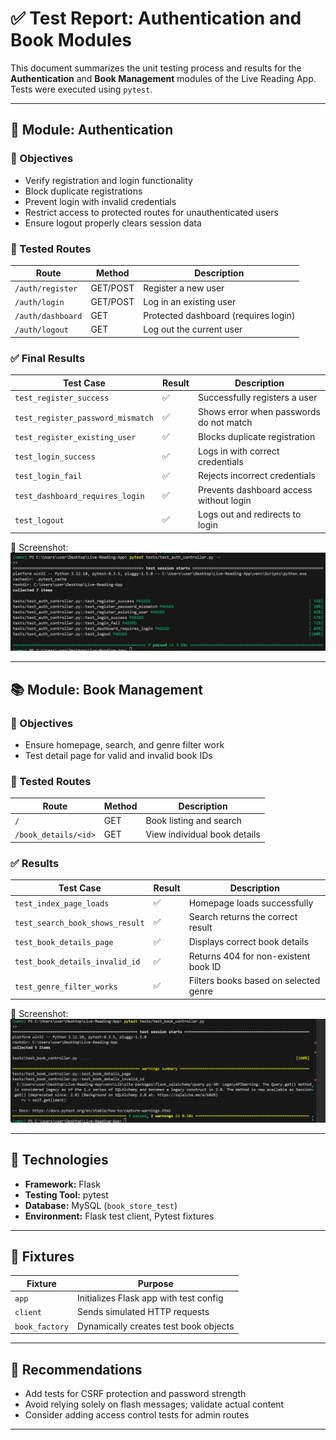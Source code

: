 # ✅ Test Report: Authentication and Book Modules

This document summarizes the unit testing process and results for the **Authentication** and **Book Management** modules of the Live Reading App. Tests were executed using `pytest`.

---

## 🔐 Module: Authentication

### 🎯 Objectives

- Verify registration and login functionality
- Block duplicate registrations
- Prevent login with invalid credentials
- Restrict access to protected routes for unauthenticated users
- Ensure logout properly clears session data

### 📍 Tested Routes

| Route              | Method    | Description                                |
|--------------------|-----------|--------------------------------------------|
| `/auth/register`   | GET/POST  | Register a new user                        |
| `/auth/login`      | GET/POST  | Log in an existing user                    |
| `/auth/dashboard`  | GET       | Protected dashboard (requires login)       |
| `/auth/logout`     | GET       | Log out the current user                   |

### ✅ Final Results

| Test Case                         | Result | Description                                        |
|-----------------------------------|--------|----------------------------------------------------|
| `test_register_success`           | ✅     | Successfully registers a user                     |
| `test_register_password_mismatch` | ✅     | Shows error when passwords do not match           |
| `test_register_existing_user`     | ✅     | Blocks duplicate registration                     |
| `test_login_success`              | ✅     | Logs in with correct credentials                  |
| `test_login_fail`                 | ✅     | Rejects incorrect credentials                     |
| `test_dashboard_requires_login`   | ✅     | Prevents dashboard access without login           |
| `test_logout`                     | ✅     | Logs out and redirects to login                   |

📸 Screenshot:  
![auth tests](./test_results/auth_result_2.png)

---

## 📚 Module: Book Management

### 🎯 Objectives

- Ensure homepage, search, and genre filter work
- Test detail page for valid and invalid book IDs

### 📍 Tested Routes

| Route                   | Method | Description                             |
|-------------------------|--------|-----------------------------------------|
| `/`                     | GET    | Book listing and search                 |
| `/book_details/<id>`    | GET    | View individual book details            |

### ✅ Results

| Test Case                      | Result | Description                                   |
|--------------------------------|--------|-----------------------------------------------|
| `test_index_page_loads`        | ✅     | Homepage loads successfully                   |
| `test_search_book_shows_result`| ✅     | Search returns the correct result             |
| `test_book_details_page`       | ✅     | Displays correct book details                 |
| `test_book_details_invalid_id` | ✅     | Returns 404 for non-existent book ID          |
| `test_genre_filter_works`      | ✅     | Filters books based on selected genre         |

📸 Screenshot:  
![book tests](./test_results/book_result.png)

---

## 🧪 Technologies

- **Framework:** Flask  
- **Testing Tool:** pytest  
- **Database:** MySQL (`book_store_test`)  
- **Environment:** Flask test client, Pytest fixtures

---

## 🧩 Fixtures

| Fixture        | Purpose                                     |
|----------------|---------------------------------------------|
| `app`          | Initializes Flask app with test config      |
| `client`       | Sends simulated HTTP requests               |
| `book_factory` | Dynamically creates test book objects       |

---

## 🔧 Recommendations

- Add tests for CSRF protection and password strength
- Avoid relying solely on flash messages; validate actual content
- Consider adding access control tests for admin routes

---

